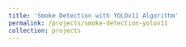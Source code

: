 ```yaml
---
title: 'Smoke Detection with YOLOv11 Algorithm'
permalink: /projects/smoke-detection-yolov11
collection: projects
---
```

